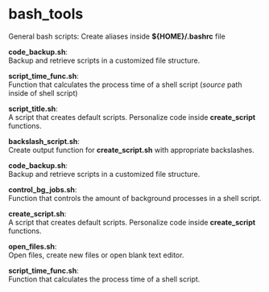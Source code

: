 bash_tools
==========

General bash scripts: Create aliases inside **${HOME}/.bashrc** file

**code_backup.sh**:  
Backup and retrieve scripts in a customized file structure.

**script_time_func.sh**:  
Function that calculates the process time of a shell script (*source* path inside of shell script)  

**script_title.sh**:  
A script that creates default scripts. Personalize code inside **create_script** functions.  

**backslash_script.sh**:  
Create output function for **create_script.sh** with appropriate backslashes. 

**code_backup.sh**:  
Backup and retrieve scripts in a customized file structure.

**control_bg_jobs.sh**:  
Function that controls the amount of background processes in a shell script.

**create_script.sh**:  
A script that creates default scripts. Personalize code inside **create_script** functions. 

**open_files.sh**:  
Open files, create new files or open blank text editor.

**script_time_func.sh**:  
Function that calculates the process time of a shell script.
